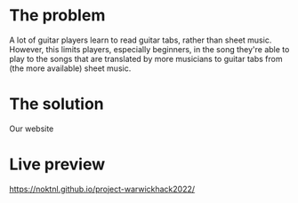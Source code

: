 # The problem
A lot of guitar players learn to read guitar tabs, rather than sheet music. However, this limits players, especially beginners, in the song they're able to play to the songs that are translated by more musicians to guitar tabs from (the more available) sheet music.

# The solution
Our website 

# Live preview
https://noktnl.github.io/project-warwickhack2022/

